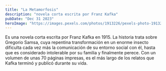 ```yaml
---
title: "La Metamorfosis"
description: "novela corta escrita por Franz Kafka"
pubDate: "Dec 31 2023"
heroImage: "https://images.pexels.com/photos/1913226/pexels-photo-1913226.jpeg?auto=compress&cs=tinysrgb&w=1260&h=750&dpr=1"
---
```


Es una novela corta escrita por Franz Kafka en 1915. La historia trata sobre Gregorio Samsa, cuya repentina transformación en un enorme insecto dificulta cada vez más la comunicación de su entorno social con él, hasta que es considerado intolerable por su familia y finalmente perece. Con un volumen de unas 70 páginas impresas, es el más largo de los relatos que Kafka terminó y publicó durante su vida.